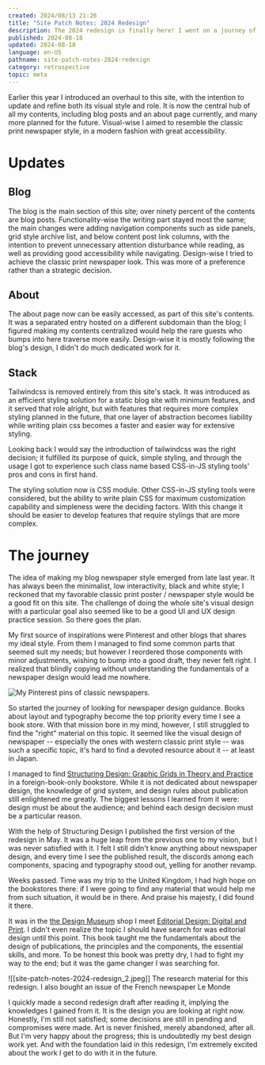 ```yaml
---
created: 2024/08/13 21:26
title: "Site Patch Notes: 2024 Redesign"
description: The 2024 redesign is finally here! I went on a journey of learning editorial design, and did an overhaul to this site's design, both functionality-wise and visual-wise.
published: 2024-08-18
updated: 2024-08-18
language: en-US
pathname: site-patch-notes-2024-redesign
category: retrospective
topic: meta
---
```


Earlier this year I introduced an overhaul to this site, with the intention to update and refine both its visual style and role. It is now the central hub of all my contents, including blog posts and an about page currently, and many more planned for the future. Visual-wise I aimed to resemble the classic print newspaper style, in a modern fashion with great accessibility.

# Updates

## Blog

The blog is the main section of this site; over ninety percent of the contents are blog posts. Functionality-wise the writing part stayed most the same; the main changes were adding navigation components such as side panels, grid style archive list, and below content post link columns, with the intention to prevent unnecessary attention disturbance while reading, as well as providing good accessibility while navigating. Design-wise I tried to achieve the classic print newspaper look. This was more of a preference rather than a strategic decision.

## About

The about page now can be easily accessed, as part of this site's contents. It was a separated entry hosted on a different subdomain than the blog; I figured making my contents centralized would help the rare guests who bumps into here traverse more easily. Design-wise it is mostly following the blog's design, I didn't do much dedicated work for it.

## Stack

Tailwindcss is removed entirely from this site's stack. It was introduced as an efficient styling solution for a static blog site with minimum features, and it served that role alright, but with features that requires more complex styling planned in the future, that one layer of abstraction becomes liability while writing plain css becomes a faster and easier way for extensive styling.

Looking back I would say the introduction of tailwindcss was the right decision; it fulfilled its purpose of quick, simple styling, and through the usage I got to experience such class name based CSS-in-JS styling tools' pros and cons in first hand.

The styling solution now is CSS module. Other CSS-in-JS styling tools were considered, but the ability to write plain CSS for maximum customization capability and simpleness were the deciding factors. With this change it should be easier to develop features that require stylings that are more complex.

# The journey

The idea of making my blog newspaper style emerged from late last year. It has always been the minimalist, low interactivity, black and white style; I reckoned that my favorable classic print poster / newspaper style would be a good fit on this site. The challenge of doing the whole site's visual design with a particular goal also seemed like to be a good UI and UX design practice session. So there goes the plan.

My first source of inspirations were Pinterest and other blogs that shares my ideal style. From them I managed to find some common parts that seemed suit my needs; but however I reordered those components with minor adjustments, wishing to bump into a good draft, they never felt right. I realized that blindly copying without understanding the fundamentals of a newspaper design would lead me nowhere.

![](site-patch-notes-2024-redesign_1.png "My Pinterest pins of classic newspapers.")

So started the journey of looking for newspaper design guidance. Books about layout and typography become the top priority every time I see a book store. With that mission bore in my mind, however, I still struggled to find the "right" material on this topic. It seemed like the visual design of newspaper -- especially the ones with western classic print style -- was such a specific topic, it's hard to find a devoted resource about it -- at least in Japan.

I managed to find [Structuring Design: Graphic Grids in Theory and Practice](https://www.niggli.ch/en/produkt/structuring-design/) in a foreign-book-only bookstore. While it is not dedicated about newspaper design, the knowledge of grid system, and design rules about publication still enlightened me greatly. The biggest lessons I learned from it were: design must be about the audience; and behind each design decision must be a particular reason.

With the help of Structuring Design I published the first version of the redesign in May. It was a huge leap from the previous one to my vision, but I was never satisfied with it. I felt I still didn't know anything about newspaper design, and every time I see the published result, the discords among each components, spacing and typography stood out, yelling for another revamp.

Weeks passed. Time was my trip to the United Kingdom, I had high hope on the bookstores there: if I were going to find any material that would help me from such situation, it would be in there. And praise his majesty, I did found it there.

It was in the [the Design Museum](https://designmuseum.org/) shop I meet [Editorial Design: Digital and Print](https://www.laurenceking.com/products/editorial-design). I didn't even realize the topic I should have search for was editorial design until this point. This book taught me the fundamentals about the design of publications, the principles and the components, the essential skills, and more. To be honest this book was pretty dry, I had to fight my way to the end; but it was the game changer I was searching for.

![[site-patch-notes-2024-redesign_2.jpeg]]
The research material for this redesign. I also bought an issue of the French newspaper Le Monde

I quickly made a second redesign draft after reading it, implying the knowledges I gained from it. It is the design you are looking at right now. Honestly, I'm still not satisfied; some decisions are still in pending and compromises were made. Art is never finished, merely abandoned, after all. But I'm very happy about the progress; this is undoubtedly my best design work yet. And with the foundation laid in this redesign, I'm extremely excited about the work I get to do with it in the future.
